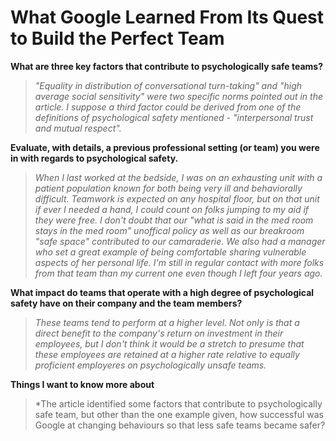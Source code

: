# What Google Learned From Its Quest to Build the Perfect Team

**What are three key factors that contribute to psychologically safe teams?**

>*"Equality in distribution of conversational turn-taking" and "high average social sensitivity" were two specific norms pointed out in the article. I suppose a third factor could be derived from one of the definitions of psychological safety mentioned - "interpersonal trust and mutual respect".*

**Evaluate, with details, a previous professional setting (or team) you were in with regards to psychological safety.**

>*When I last worked at the bedside, I was on an exhausting unit with a patient population known for both being very ill and behaviorally difficult. Teamwork is expected on any hospital floor, but on that unit if ever I needed a hand, I could count on folks jumping to my aid if they were free. I don't doubt that our "what is said in the med room stays in the med room" unoffical policy as well as our breakroom "safe space" contributed to our camaraderie. We also had a manager who set a great example of being comfortable sharing vulnerable aspects of her personal life. I'm still in regular contact with more folks from that team than my current one even though I left four years ago.*

**What impact do teams that operate with a high degree of psychological safety have on their company and the team members?**

>*These teams tend to perform at a higher level. Not only is that a direct benefit to the company's return on investment in their employees, but I don't think it would be a stretch to presume that these employees are retained at a higher rate relative to equally proficient employeres on psychologically unsafe teams.*

**Things I want to know more about**

>*The article identified some factors that contribute to psychologically safe team, but other than the one example given, how successful was Google at changing behaviours so that less safe teams became safer?